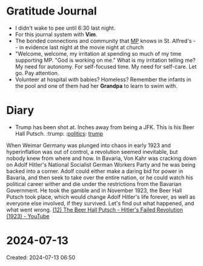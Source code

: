 # Gratitude Journal 

- I didn't wake to pee until 6:30 last night.
- For this journal system with **Vim**.
- The bonded connections and community that [MP](/MP.md) knows in St. Alfred's -- in evidence last night at the movie night at church
- "Welcome, welcome, my irritation at spending so much of my time supporting MP. "God is working on me." What is my irritation telling me? My need for autonomy. For self-focused time. My need for self-care. Let go. Pay attention.
- Volunteer at hospital with babies? Homeless? Remember the infants in the pool and one of them had her **Grandpa** to learn to swim with.
    
# Diary 

- Trump has been shot at. Inches away from being a JFK. This is his Beer Hall Putsch. :trump: :[politics](/politics.md): [trump](/trump.md)

When Weimar Germany was plunged into chaos in early 1923 and hyperinflation was out of control, a revolution seemed inevitable, but nobody knew from where and how. In Bavaria, Von Kahr was cracking down on Adolf Hitler's National Socialist German Workers Party and he was being backed into a corner. Adolf could either make a daring bid for power in Bavaria, and then seek to take over the entire nation, or he could watch his political career wither and die under the restrictions from the Bavarian Government. He took the gamble and in November 1923, the Beer Hall Putsch took place, which would change Adolf Hitler's life forever, as well as everyone else involved, if they survived. Let's find out what happened, and what went wrong. [(12) The Beer Hall Putsch - Hitler's Failed Revolution (1923) - YouTube](https://www.youtube.com/watch?v=vHSeuNUPn8I "(12) The Beer Hall Putsch - Hitler's Failed Revolution (1923) - YouTube")


# 2024-07-13
Created: 2024-07-13 06:50

